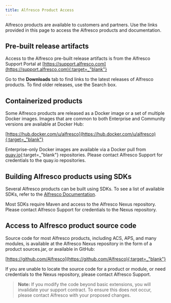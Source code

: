 ```yaml
---
title: Alfresco Product Access
---
```


Alfresco products are available to customers and partners. Use the links provided in this page to access the Alfresco products and documentation.

## Pre-built release artifacts

Access to the Alfresco pre-built release artifacts is from the Alfresco Support Portal at [https://support.alfresco.com](https://support.alfresco.com){:target=_"blank"}

Go to the **Downloads** tab to find links to the latest releases of Alfresco products. To find older releases, use the Search box.

## Containerized products

Some Alfresco products are released as a Docker image or a set of multiple Docker images. Images that are common to both Enterprise and Community versions are available at Docker Hub:

[https://hub.docker.com/u/alfresco](https://hub.docker.com/u/alfresco){:target=_"blank"}

Enterprise-only Docker images are available via a Docker pull from [quay.io](https://quay.io){:target=_"blank"} repositories. Please contact Alfresco Support for credentials to the quay.io repositories.

## Building Alfresco products using SDKs

Several Alfresco products can be built using SDKs. To see a list of available SDKs, refer to the [Alfresco Documentation](/).

Most SDKs require Maven and access to the Alfresco Nexus repository. Please contact Alfresco Support for credentials to the Nexus repository.

## Access to Alfresco product source code

Source code for most Alfresco products, including ACS, APS, and many modules, is available at the Alfresco Nexus repository in the form of a product sources.jar, or available in GitHub:

[https://github.com/Alfresco](https://github.com/Alfresco){:target=_"blank"}

If you are unable to locate the source code for a product or module, or need credentials to the Nexus repository, please contact Alfresco Support.

> **Note:** If you modify the code beyond basic extensions, you will invalidate your support contract. To ensure this does not occur, please contact Alfresco with your proposed changes.
